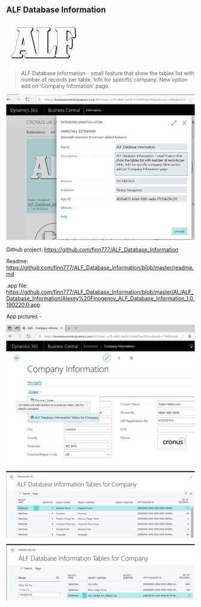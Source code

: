## ALF Database Information
![](media/ALFlogo.png)
> ALF Database Information - small feature that show the tables list with number of records per table. Info for specific company. New option add on 'Company Infomation' page.

![](media/ALF_Database_Information01.png)

Github project: <https://github.com/finn777/ALF_Database_Information>
 
Readme: <https://github.com/finn777/ALF_Database_Information/blob/master/readme.md>
 
.app file: <https://github.com/finn777/ALF_Database_Information/blob/master/AL/ALF_Database_Information/Alexey%20Finogenov_ALF_Database_Information_1.0.190220.0.app> 

App pictures -

![](media/ALF_Database_Information02.png)

![](media/ALF_Database_Information03.png)

![](media/ALF_Database_Information04.png)